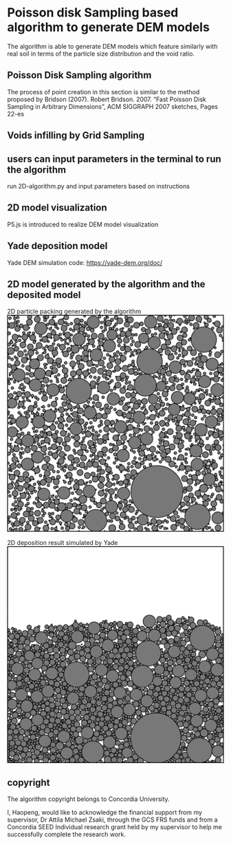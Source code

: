 # Poisson disk Sampling based algorithm to generate DEM models

The algorithm is able to generate DEM models which feature similarly with real soil in terms of
the particle size distribution and the void ratio.

## Poisson Disk Sampling algorithm

The process of point creation in this section is similar to the method proposed by Bridson (2007).
Robert Bridson. 2007. “Fast Poisson Disk Sampling in Arbitrary Dimensions”, ACM SIGGRAPH 2007 sketches, Pages 22-es

## Voids infilling by Grid Sampling

## users can input parameters in the terminal to run the algorithm
run 2D-algorithm.py and input parameters based on instructions

## 2D model visualization

P5.js is introduced to realize DEM model visualization

## Yade deposition model

Yade DEM simulation code: https://yade-dem.org/doc/

## 2D model generated by the algorithm and the deposited model

2D particle packing generated by the algorithm
!["icon"](https://github.com/HaopengSun/Poisson-disk-sampling-based-algorithm/blob/master/algorithm/2d-model.png)

2D deposition result simulated by Yade
![:icon](https://github.com/HaopengSun/Poisson-disk-sampling-based-algorithm/blob/master/algorithm/Yade-deposition.jpg)

## copyright

The algorithm copyright belongs to Concordia University.

I, Haopeng, would like to acknowledge the financial support from my supervisor, Dr Attila Michael Zsaki,
through the GCS FRS funds and from a Concordia SEED Individual research grant held by my supervisor to help
me successfully complete the research work.
